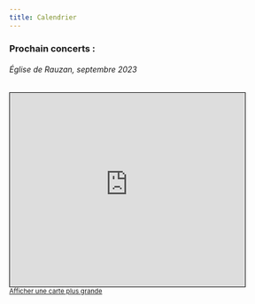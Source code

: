 ```yaml
---
title: Calendrier
---
```

### Prochain concerts :

###### Église de Rauzan, septembre 2023

<iframe width="425" height="350" frameborder="0" scrolling="no" marginheight="0" marginwidth="0" src="https://www.openstreetmap.org/export/embed.html?bbox=-0.12784749269485476%2C44.77921723688089%2C-0.12430697679519653%2C44.78076508882308&amp;layer=mapnik" style="border: 1px solid black"></iframe><br/><small><a href="https://www.openstreetmap.org/#map=19/44.77999/-0.12608">Afficher une carte plus grande</a></small>